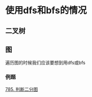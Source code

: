 # 使用dfs和bfs的情况
## 二叉树

## 图  
  遍历图的时候我们应该要想到用dfs或bfs
### 例题  
[785. 判断二分图](https://github.com/florazxf/LeetCode/blob/master/dfs/785.%20%E5%88%A4%E6%96%AD%E4%BA%8C%E5%88%86%E5%9B%BE.cpp)
  
